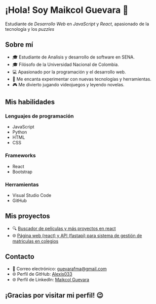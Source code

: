 # **¡Hola! Soy Maikcol Guevara** 👋

Estudiante de *Desarrollo Web* en *JavaScript* y *React*, apasionado de la tecnología y los *puzzles*

## **Sobre mí**

- 🎓 Estudiante de Analisis y desarrollo de software en SENA.
- 🎓 Filósofo de la Universidad Nacional de Colombia.
- 💻 Apasionado por la programación y el desarrollo web.
- 🤖 Me encanta experimentar con nuevas tecnologías y herramientas.
- 🎮 Me divierto jugando videojuegos y leyendo novelas.

## **Mis habilidades**

### Lenguajes de programación

- JavaScript
- Python
- HTML
- CSS

### Frameworks

- React
- Bootstrap

### Herramientas

- Visual Studio Code
- GitHub

## **Mis proyectos**


- 🔍 [Buscador de películas y más proyectos en react](https://github.com/Alexis033/Aprendiendo-React/tree/main/projects)
- 🌐 [Página web (react) y API (fastapi) para sistema de gestión de matriculas en colegios](https://github.com/Alexis033/miweb)

## **Contacto**

- 📧 Correo electrónico: guevarafma@gmail.com
- 🌐 Perfil de GitHub: [Alexis033](github.com/Alexis033)
- 🌐 Perfil de LinkedIn: [Maikcol Guevara](linkedin.com/in/maikcol-guevara)

## **¡Gracias por visitar mi perfil!** 😉
